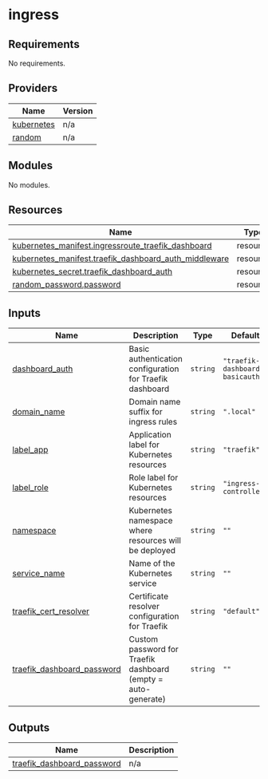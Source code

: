 # ingress

<!-- BEGIN_TF_DOCS -->
## Requirements

No requirements.

## Providers

| Name | Version |
|------|---------|
| <a name="provider_kubernetes"></a> [kubernetes](#provider\_kubernetes) | n/a |
| <a name="provider_random"></a> [random](#provider\_random) | n/a |

## Modules

No modules.

## Resources

| Name | Type |
|------|------|
| [kubernetes_manifest.ingressroute_traefik_dashboard](https://registry.terraform.io/providers/hashicorp/kubernetes/latest/docs/resources/manifest) | resource |
| [kubernetes_manifest.traefik_dashboard_auth_middleware](https://registry.terraform.io/providers/hashicorp/kubernetes/latest/docs/resources/manifest) | resource |
| [kubernetes_secret.traefik_dashboard_auth](https://registry.terraform.io/providers/hashicorp/kubernetes/latest/docs/resources/secret) | resource |
| [random_password.password](https://registry.terraform.io/providers/hashicorp/random/latest/docs/resources/password) | resource |

## Inputs

| Name | Description | Type | Default | Required |
|------|-------------|------|---------|:--------:|
| <a name="input_dashboard_auth"></a> [dashboard\_auth](#input\_dashboard\_auth) | Basic authentication configuration for Traefik dashboard | `string` | `"traefik-dashboard-basicauth"` | no |
| <a name="input_domain_name"></a> [domain\_name](#input\_domain\_name) | Domain name suffix for ingress rules | `string` | `".local"` | no |
| <a name="input_label_app"></a> [label\_app](#input\_label\_app) | Application label for Kubernetes resources | `string` | `"traefik"` | no |
| <a name="input_label_role"></a> [label\_role](#input\_label\_role) | Role label for Kubernetes resources | `string` | `"ingress-controller"` | no |
| <a name="input_namespace"></a> [namespace](#input\_namespace) | Kubernetes namespace where resources will be deployed | `string` | `""` | no |
| <a name="input_service_name"></a> [service\_name](#input\_service\_name) | Name of the Kubernetes service | `string` | `""` | no |
| <a name="input_traefik_cert_resolver"></a> [traefik\_cert\_resolver](#input\_traefik\_cert\_resolver) | Certificate resolver configuration for Traefik | `string` | `"default"` | no |
| <a name="input_traefik_dashboard_password"></a> [traefik\_dashboard\_password](#input\_traefik\_dashboard\_password) | Custom password for Traefik dashboard (empty = auto-generate) | `string` | `""` | no |

## Outputs

| Name | Description |
|------|-------------|
| <a name="output_traefik_dashboard_password"></a> [traefik\_dashboard\_password](#output\_traefik\_dashboard\_password) | n/a |
<!-- END_TF_DOCS -->
